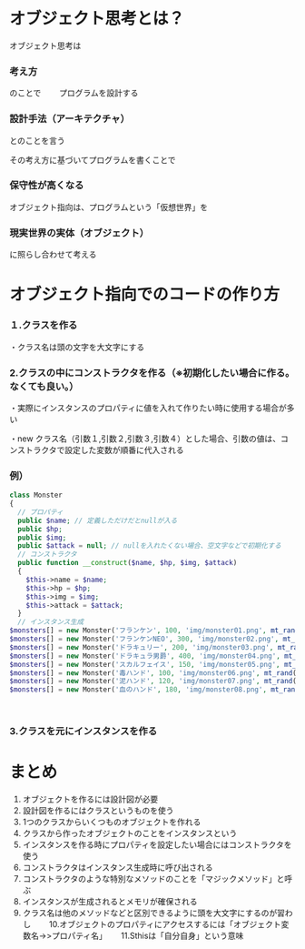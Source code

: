 # オブジェクト思考とは？

オブジェクト思考は
### 考え方　　　
のことで　　
プログラムを設計する
### 設計手法（アーキテクチャ）

とのことを言う

その考え方に基づいてプログラムを書くことで
### 保守性が高くなる

オブジェクト指向は、プログラムという「仮想世界」を

### 現実世界の実体（オブジェクト）

に照らし合わせて考える

# オブジェクト指向でのコードの作り方
### １.クラスを作る　　
・クラス名は頭の文字を大文字にする
### 2.クラスの中にコンストラクタを作る（※初期化したい場合に作る。なくても良い。）  
・実際にインスタンスのプロパティに値を入れて作りたい時に使用する場合が多い 

・new クラス名（引数１,引数２,引数３,引数４）とした場合、引数の値は、コンストラクタで設定した変数が順番に代入される

### 例）
```php
class Monster
{
  // プロパティ
  public $name; // 定義しただけだとnullが入る
  public $hp;
  public $img;
  public $attack = null; // nullを入れたくない場合、空文字などで初期化する
  // コンストラクタ
  public function __construct($name, $hp, $img, $attack)
  {
    $this->name = $name;
    $this->hp = $hp;
    $this->img = $img;
    $this->attack = $attack;
  }
  // インスタンス生成
$monsters[] = new Monster('フランケン', 100, 'img/monster01.png', mt_rand(20, 40));
$monsters[] = new Monster('フランケンNEO', 300, 'img/monster02.png', mt_rand(20, 60));
$monsters[] = new Monster('ドラキュリー', 200, 'img/monster03.png', mt_rand(30, 50));
$monsters[] = new Monster('ドラキュラ男爵', 400, 'img/monster04.png', mt_rand(50, 80));
$monsters[] = new Monster('スカルフェイス', 150, 'img/monster05.png', mt_rand(30, 60));
$monsters[] = new Monster('毒ハンド', 100, 'img/monster06.png', mt_rand(10, 30));
$monsters[] = new Monster('泥ハンド', 120, 'img/monster07.png', mt_rand(20, 30));
$monsters[] = new Monster('血のハンド', 180, 'img/monster08.png', mt_rand(30, 50));

  
```

### 3.クラスを元にインスタンスを作る　　　

# まとめ　　

1. オブジェクトを作るには設計図が必要　　
2. 設計図を作るにはクラスというものを使う　　
3. 1つのクラスからいくつものオブジェクトを作れる　　
4. クラスから作ったオブジェクトのことをインスタンスという　　
5. インスタンスを作る時にプロパティを設定したい場合にはコンストラクタを使う　　
6. コンストラクタはインスタンス生成時に呼び出される　　
7. コンストラクタのような特別なメソッドのことを「マジックメソッド」と呼ぶ　　
8. インスタンスが生成されるとメモリが確保される　　
9. クラス名は他のメソッドなどと区別できるように頭を大文字にするのが習わし　　
10.オブジェクトのプロパティにアクセスするには「オブジェクト変数名→>プロパティ名」　　
11.Sthisは「自分自身」という意味　　


